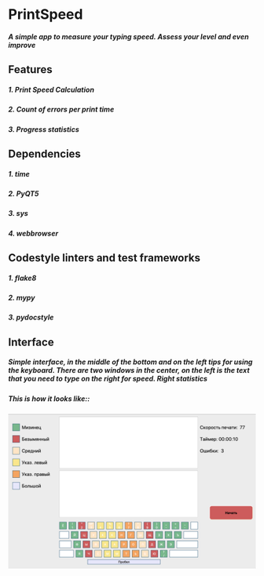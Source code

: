 # PrintSpeed
##### A simple app to measure your typing speed. Assess your level and even improve 
## Features
##### 1. Print Speed ​​Calculation
##### 2. Count of errors per print time
##### 3. Progress statistics
## Dependencies 
##### 1. time
##### 2. PyQT5
##### 3. sys
##### 4. webbrowser
## Codestyle linters and test frameworks
##### 1. flake8
##### 2. mypy
##### 3. pydocstyle
## Interface
##### Simple interface, in the middle of the bottom and on the left tips for using the keyboard.  There are two windows in the center, on the left is the text that you need to type on the right for speed.  Right statistics
##### This is how it looks like::
![Иллюстрация к проекту](https://github.com/Sanya787/SpeedPrint/blob/main/project_image.png)
